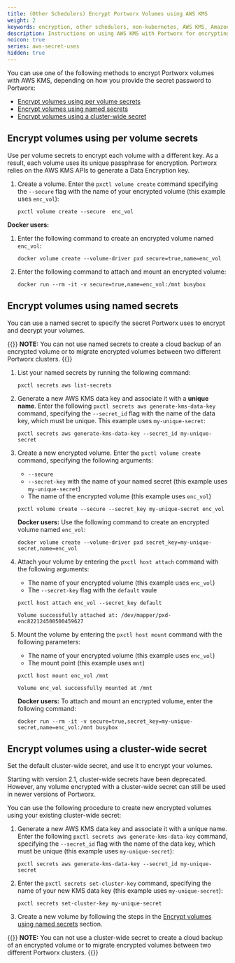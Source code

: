 ```yaml
---
title: (Other Schedulers) Encrypt Portworx Volumes using AWS KMS
weight: 2
keywords: encryption, other schedulers, non-kubernetes, AWS KMS, Amazon Web Services, Key Management Service
description: Instructions on using AWS KMS with Portworx for encrypting Portworx Volumes
noicon: true
series: aws-secret-uses
hidden: true
---
```


You can use one of the following methods to encrypt Portworx volumes with AWS KMS, depending on how you provide the secret password to Portworx:

- [Encrypt volumes using per volume secrets](#encrypt-volumes-using-per-volume-secrets)
- [Encrypt volumes using named secrets](#encrypt-volumes-using-named-secrets)
- [Encrypt volumes using a cluster-wide secret](#encrypt-volumes-using-a-cluster-wide-secret)

## Encrypt volumes using per volume secrets

Use per volume secrets to encrypt each volume with a different key. As a result, each volume uses its unique passphrase for encryption.
Portworx relies on the AWS KMS APIs to generate a Data Encryption key.

1. Create a volume. Enter the `pxctl volume create` command specifying the `--secure` flag with the name of your encrypted volume (this example uses `enc_vol`):

    ```text
    pxctl volume create --secure  enc_vol
    ```

<!-- We should also add the commands that attach and mount a volume. I'm not sure if the user should pass `--secret_id` argument. -->

**Docker users:**

1. Enter the following command to create an encrypted volume named `enc_vol`:

    ```text
    docker volume create --volume-driver pxd secure=true,name=enc_vol
    ```

2. Enter the following command to attach and mount an encrypted volume:

    ```text
    docker run --rm -it -v secure=true,name=enc_vol:/mnt busybox
    ```


## Encrypt volumes using named secrets

You can use a named secret to specify the secret Portworx uses to encrypt and decrypt your volumes.

{{<info>}}
**NOTE:** You can not use named secrets to create a cloud backup of an encrypted volume or to migrate encrypted volumes between two different Portworx clusters.
{{</info>}}

1. List your named secrets by running the following command:

    ```text
    pxctl secrets aws list-secrets
    ```

2. Generate a new AWS KMS data key and associate it with a **unique name**. Enter the following `pxctl secrets aws generate-kms-data-key` command, specifying the `--secret_id` flag with the name of the data key, which must be unique. This example uses `my-unique-secret`:

    ```text
    pxctl secrets aws generate-kms-data-key --secret_id my-unique-secret
    ```

3. Create a new encrypted volume. Enter the `pxctl volume create` command, specifying the following arguments:
    * `--secure`
    * `--secret-key` with the name of your named secret (this example uses `my-unique-secret`)
    * The name of the encrypted volume (this example uses `enc_vol`)

    ```text
    pxctl volume create --secure --secret_key my-unique-secret enc_vol
    ```

    **Docker users:**
    Use the following command to create an encrypted volume named `enc_vol`:

    ```text
    docker volume create --volume-driver pxd secret_key=my-unique-secret,name=enc_vol
    ```

4. Attach your volume by entering the `pxctl host attach` command with the following arguments:

    * The name of your encrypted volume (this example uses `enc_vol`)
    * The `--secret-key` flag with the `default` vaule


    ```text
    pxctl host attach enc_vol --secret_key default
    ```

    ```output
    Volume successfully attached at: /dev/mapper/pxd-enc822124500500459627
    ```

5. Mount the volume by entering the `pxctl host mount` command with the following parameters:

    * The name of your encrypted volume (this example uses `enc_vol`)
    * The mount point (this example uses `mnt`)

    ```text
    pxctl host mount enc_vol /mnt
    ```

    ```output
    Volume enc_vol successfully mounted at /mnt
    ```

    **Docker users:**
    To attach and mount an encrypted volume, enter the following command:

    ```text
    docker run --rm -it -v secure=true,secret_key=my-unique-secret,name=enc_vol:/mnt busybox
    ```



## Encrypt volumes using a cluster-wide secret

Set the default cluster-wide secret, and use it to encrypt your volumes.

Starting with version 2.1, cluster-wide secrets have been deprecated. However, any volume encrypted with a cluster-wide secret can still be used in newer versions of Portworx.

<!-- Is this deprecation something specific to AWS-KMS? -->

<!-- Do we really want to specify the following steps? -->
You can use the following procedure to create new encrypted volumes using your existing cluster-wide secret:

1. Generate a new AWS KMS data key and associate it with a unique name. Enter the following `pxctl secrets aws generate-kms-data-key` command, specifying the `--secret_id` flag with the name of the data key, which must be unique (this example uses `my-unique-secret`):

    ```text
    pxctl secrets aws generate-kms-data-key --secret_id my-unique-secret
    ```
2. Enter the `pxctl secrets set-cluster-key` command, specifying the name of your new KMS data key (this example uses `my-unique-secret`):

    ```text
    pxctl secrets set-cluster-key my-unique-secret
    ```

3. Create a new volume by following the steps in the [Encrypt volumes using named secrets](#encrypt-volumes-using-named-secrets) section.

{{<info>}}
**NOTE:** You can not use a cluster-wide secret to create a cloud backup of an encrypted volume or to migrate encrypted volumes between two different Portworx clusters.
{{</info>}}
